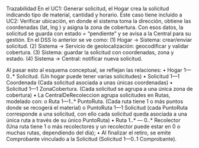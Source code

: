 Trazabilidad
En el UC1: Generar solicitud, el Hogar crea la solicitud indicando tipo de material, cantidad y horario.
Este caso tiene incluido a UC2: Verificar ubicación, en donde el sistema toma la dirección, obtiene las coordenadas (lat, lng ) y asigna la zona de cobertura.
Con esos datos, la solicitud se guarda con estado = “pendiente” y se avisa a la Central para su gestión. 
En el DSS lo anterior se ve como: 
	(1) Hogar → Sistema: crear/enviar solicitud.
	(2) Sistema → Servicio de geolocalización: geocodificar y validar cobertura.
	(3) Sistema: guardar la solicitud con coordenadas, zona y estado.
	(4) Sistema → Central: notificar nueva solicitud.

Al pasar esto al esquema conceptual, se reflejan las relaciones:
•	Hogar 1—0..* Solicitud. (Un hogar puede tener varias solicitudes)
•	Solicitud 1—1 Coordenada (Cada solicitud asociada a unas únicas coordenadas)
•	Solicitud 1—1 ZonaCobertura. (Cada solicitud se agrupa a una única zona de cobertura)
•	La CentralDeRecoleccion agrupa solicitudes en Rutas, modelado con:
	o	Ruta 1—1..* PuntoRuta. (Cada ruta tiene 1 o más puntos donde se recogerá el material)
	o	PuntoRuta 1—1 Solicitud (cada PuntoRuta corresponde a una solicitud, con ello cada solicitud queda asociada a una única ruta a través de su único PuntoRuta)
•	Ruta 1..* — 0..* Recolector (Una ruta tiene 1 o más recolectores y un recolector puede estar en 0 o muchas rutas, dependiendo del día);
•	Al finalizar el retiro, se emite Comprobante vinculado a la Solicitud (Solicitud 1—0..1 Comprobante).
